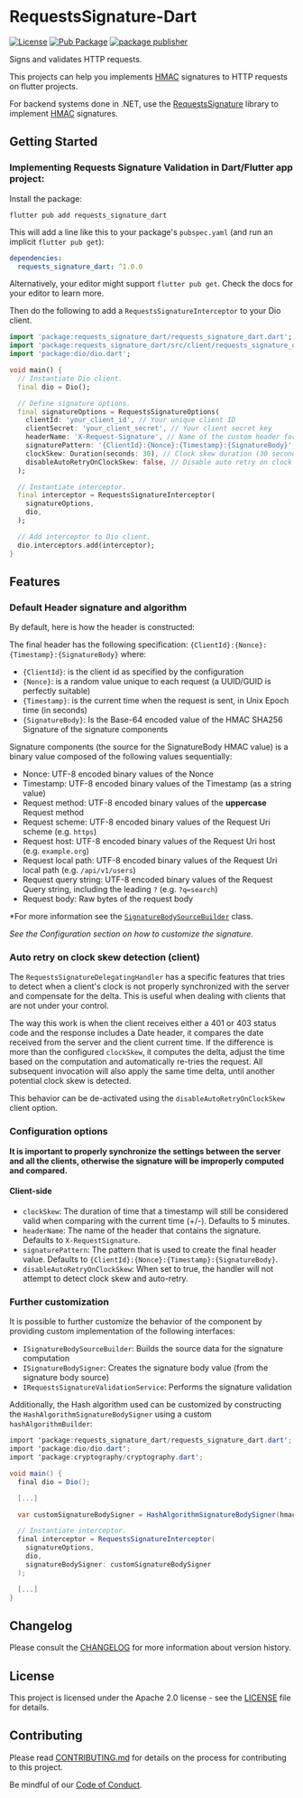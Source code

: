 # RequestsSignature-Dart

[![License](https://img.shields.io/badge/License-Apache%202.0-blue.svg?style=flat-square)](LICENSE) [![Pub Package](https://img.shields.io/pub/v/requests_signature_dart.svg?style=flat-square)](https://pub.dartlang.org/packages/requests_signature_dart) [![package publisher](https://img.shields.io/pub/publisher/requests_signature_dart.svg?style=flat-square)](https://pub.dev/packages/requests_signature_dart/publisher)

Signs and validates HTTP requests.

This projects can help you implements [HMAC](https://en.wikipedia.org/wiki/HMAC) signatures to HTTP requests on flutter projects.

For backend systems done in .NET, use the [RequestsSignature](https://github.com/nventive/RequestsSignature) library to implement [HMAC](https://en.wikipedia.org/wiki/HMAC) signatures.

## Getting Started

### Implementing Requests Signature Validation in Dart/Flutter app project:

Install the package:

```
flutter pub add requests_signature_dart
```

This will add a line like this to your package's `pubspec.yaml` (and run an implicit `flutter pub get`):

```yaml
dependencies:
  requests_signature_dart: ^1.0.0
```
Alternatively, your editor might support `flutter pub get`. Check the docs for your editor to learn more.

Then do the following to add a `RequestsSignatureInterceptor` to your Dio client.

```dart
import 'package:requests_signature_dart/requests_signature_dart.dart';
import 'package:requests_signature_dart/src/client/requests_signature_options.dart';
import 'package:dio/dio.dart';

void main() {
  // Instantiate Dio client.
  final dio = Dio();

  // Define signature options.
  final signatureOptions = RequestsSignatureOptions(
    clientId: 'your_client_id', // Your unique client ID
    clientSecret: 'your_client_secret', // Your client secret key
    headerName: 'X-Request-Signature', // Name of the custom header for the signature
    signaturePattern: '{ClientId}:{Nonce}:{Timestamp}:{SignatureBody}', // Pattern for the signature header value
    clockSkew: Duration(seconds: 30), // Clock skew duration (30 seconds in this example)
    disableAutoRetryOnClockSkew: false, // Disable auto retry on clock skew if set to true
  );

  // Instantiate interceptor.
  final interceptor = RequestsSignatureInterceptor(
    signatureOptions,
    dio,
  );

  // Add interceptor to Dio client.
  dio.interceptors.add(interceptor);
}
```

## Features

### Default Header signature and algorithm

By default, here is how the header is constructed:

The final header has the following specification: `{ClientId}:{Nonce}:{Timestamp}:{SignatureBody}` where:
- `{ClientId}`: is the client id as specified by the configuration
- `{Nonce}`: is a random value unique to each request (a UUID/GUID is perfectly suitable)
- `{Timestamp}`: is the current time when the request is sent, in Unix Epoch time (in seconds)
- `{SignatureBody}`: Is the Base-64 encoded value of the HMAC SHA256 Signature of the signature components

Signature components (the source for the SignatureBody HMAC value) is a binary value composed of the following values sequentially:
- Nonce: UTF-8 encoded binary values of the Nonce
- Timestamp: UTF-8 encoded binary values of the Timestamp (as a string value)
- Request method: UTF-8 encoded binary values of the **uppercase** Request method
- Request scheme: UTF-8 encoded binary values of the Request Uri scheme (e.g. `https`)
- Request host: UTF-8 encoded binary values of the Request Uri host (e.g. `example.org`)
- Request local path: UTF-8 encoded binary values of the Request Uri local path (e.g. `/api/v1/users`)
- Request query string: UTF-8 encoded binary values of the Request Query string, including the leading `?` (e.g. `?q=search`)
- Request body: Raw bytes of the request body

*For more information see the [`SignatureBodySourceBuilder`](lib/src/core/implementation/signature_body_source_builder.dart) class.

*See the Configuration section on how to customize the signature.*

### Auto retry on clock skew detection (client)

The `RequestsSignatureDelegatingHandler` has a specific features that tries to detect
when a client's clock is not properly synchronized with the server and compensate
for the delta. This is useful when dealing with clients that are not under your control.

The way this work is when the client receives either a 401 or 403 status code and the 
response includes a Date header, it compares the date received from the server and the
client current time. If the difference is more than the configured `clockSkew`, it
computes the delta, adjust the time based on the computation and automatically re-tries
the request. All subsequent invocation will also apply the same time delta, until another 
potential clock skew is detected.

This behavior can be de-activated using the `disableAutoRetryOnClockSkew` client option.

### Configuration options

**It is important to properly synchronize the settings between the server and all the clients, otherwise the signature will be improperly computed and compared.**

#### Client-side

- `clockSkew`: The duration of time that a timestamp will still be considered valid when
  comparing with the current time (+/-). Defaults to 5 minutes.
- `headerName`: The name of the header that contains the signature. Defaults to `X-RequestSignature`.
- `signaturePattern`: The pattern that is used to create the final header value.
  Defaults to `{ClientId}:{Nonce}:{Timestamp}:{SignatureBody}`.
- `disableAutoRetryOnClockSkew`: When set to true, the handler will not attempt to 
  detect clock skew and auto-retry.

### Further customization

It is possible to further customize the behavior of the component by providing 
custom implementation of the following interfaces:

- `ISignatureBodySourceBuilder`: Builds the source data for the signature computation
- `ISignatureBodySigner`: Creates the signature body value (from the signature body source)
- `IRequestsSignatureValidationService`: Performs the signature validation

Additionally, the Hash algorithm used can be customized by constructing the 
`HashAlgorithmSignatureBodySigner` using a custom `hashAlgorithmBuilder`:

```csharp
import 'package:requests_signature_dart/requests_signature_dart.dart';
import 'package:dio/dio.dart';
import 'package:cryptography/cryptography.dart';

void main() {
  final dio = Dio();

  [...]

  var customSignatureBodySigner = HashAlgorithmSignatureBodySigner(hmacAlgorithm: DartHmac.sha256());

  // Instantiate interceptor.
  final interceptor = RequestsSignatureInterceptor(
    signatureOptions,
    dio,
    signatureBodySigner: customSignatureBodySigner
  );

  [...]
}
```

## Changelog

Please consult the [CHANGELOG](CHANGELOG.md) for more information about version
history.

## License

This project is licensed under the Apache 2.0 license - see the
[LICENSE](LICENSE) file for details.

## Contributing

Please read [CONTRIBUTING.md](CONTRIBUTING.md) for details on the process for
contributing to this project.

Be mindful of our [Code of Conduct](CODE_OF_CONDUCT.md).
